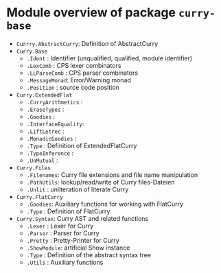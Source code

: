 Module overview of package `curry-base`
=======================================

  * `Currry.AbstractCurry`: Definition of AbstractCurry
  * `Curry.Base`
      * `.Ident`       : Identifier (unqualified, qualified, module identifier)
      * `.LexComb`     : CPS lexer combinators
      * `.LLParseComb` : CPS parser combinators
      * `.MessageMonad`: Error/Warning monad
      * `.Position`    : source code position
  * `Curry.ExtendedFlat`
      * `.CurryArithmetics` :
      * `.EraseTypes`       :
      * `.Goodies`          :
      * `.InterfaceEquality`:
      * `.LiftLetrec`       :
      * `.MonadicGoodies`   :
      * `.Type`             : Definition of ExtendedFlatCurry
      * `.TypeInference`    :
      * `.UnMutual`         :
  * `Curry.Files`
      * `.Filenames`: Curry file extensions and file name manipulation
      * `.PathUtils`: lookup/read/write of Curry files-Dateien
      * `.Unlit`    : unliteration of literate Curry
  * `Curry.FlatCurry`
      * `.Goodies`: Auxiliary functions for working with FlatCurry
      * `.Type`   : Definition of FlatCurry
  * `Curry.Syntax`: Curry AST and related functions
      * `.Lexer`     : Lexer for Curry
      * `.Parser`    : Parser for Curry
      * `.Pretty`    : Pretty-Printer for Curry
      * `.ShowModule`: artificial Show instance
      * `.Type`      : Definition of the abstract syntax tree
      * `.Utils`     : Auxiliary functions
